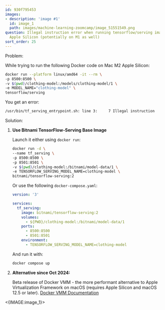 ```yaml
---
id: 930f795453
images:
- description: 'image #1'
  id: image_1
  path: images/machine-learning-zoomcamp/image_51551549.png
question: Illegal instruction error when running tensorflow/serving image on Mac M2
  Apple Silicon (potentially on M1 as well)
sort_order: 25
---
```


Problem:

While trying to run the following Docker code on Mac M2 Apple Silicon:

```bash
docker run --platform linux/amd64 -it --rm \
-p 8500:8500 \
-v $(pwd)/clothing-model:/models/clothing-model/1 \
-e MODEL_NAME="clothing-model" \
tensorflow/serving
```

You get an error:

```bash
/usr/bin/tf_serving_entrypoint.sh: line 3:     7 Illegal instruction     tensorflow_model_server --port=8500 --rest_api_port=8501 --model_name=${MODEL_NAME} --model_base_path=${MODEL_BASE_PATH}/${MODEL_NAME} "$@"
```

Solution:

1. **Use Bitnami TensorFlow-Serving Base Image**
   
   Launch it either using `docker run`:
   
   ```bash
   docker run -d \
   --name tf_serving \
   -p 8500:8500 \
   -p 8501:8501 \
   -v $(pwd)/clothing-model:/bitnami/model-data/1 \
   -e TENSORFLOW_SERVING_MODEL_NAME=clothing-model \
   bitnami/tensorflow-serving:2
   ```
   
   Or use the following `docker-compose.yaml`:
   
   ```yaml
   version: '3'

   services:
     tf_serving:
       image: bitnami/tensorflow-serving:2
       volumes:
         - ${PWD}/clothing-model:/bitnami/model-data/1
       ports:
         - 8500:8500
         - 8501:8501
       environment:
         - TENSORFLOW_SERVING_MODEL_NAME=clothing-model
   ```
   
   And run it with:
   
   ```bash
   docker compose up
   ```

2. **Alternative since Oct 2024:**

   Beta release of Docker VMM - the more performant alternative to Apple Virtualization Framework on macOS (requires Apple Silicon and macOS 12.5 or later). [Docker VMM Documentation](https://docs.docker.com/desktop/features/vmm/)

<{IMAGE:image_1}>